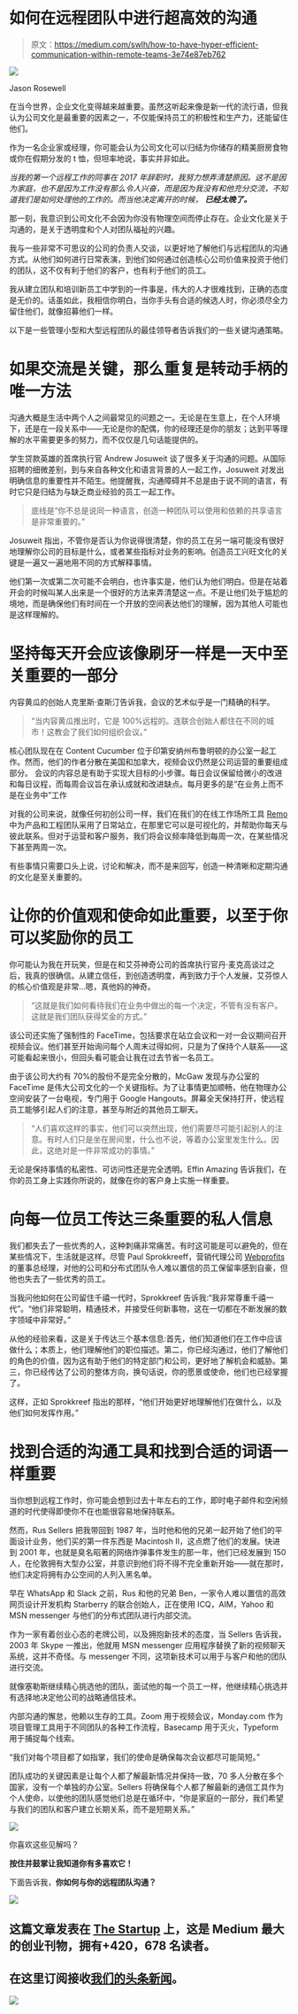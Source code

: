# 如何在远程团队中进行超高效的沟通

> 原文：<https://medium.com/swlh/how-to-have-hyper-efficient-communication-within-remote-teams-3e74e87eb762>

![](img/e0d6c1deb10c7e2560b8652e27d91999.png)

Jason Rosewell

在当今世界，企业文化变得越来越重要。虽然这听起来像是新一代的流行语，但我认为公司文化是最重要的因素之一，不仅能保持员工的积极性和生产力，还能留住他们。

作为一名企业家或经理，你可能会认为公司文化可以归结为你储存的精美厨房食物或你在假期分发的 t 恤，但坦率地说，事实并非如此。

*当我的第一个远程工作的同事在 2017 年辞职时，我努力想弄清楚原因。这不是因为家庭，也不是因为工作没有那么令人兴奋，而是因为我没有和他充分交流，不知道我们是如何处理他的工作的。而当他决定离开的时候，* ***已经太晚了。***

那一刻，我意识到公司文化不会因为你没有物理空间而停止存在。企业文化是关于沟通的，是关于透明度和个人对团队福祉的兴趣。

我与一些非常不可思议的公司的负责人交谈，以更好地了解他们与远程团队的沟通方式。从他们如何进行日常表演，到他们如何通过创造核心公司价值来投资于他们的团队，这不仅有利于他们的客户，也有利于他们的员工。

我从建立团队和培训新员工中学到的一件事是，伟大的人才很难找到，正确的态度是无价的。话虽如此，我相信你明白，当你手头有合适的候选人时，你必须尽全力留住他们，就像招募他们一样。

以下是一些管理小型和大型远程团队的最佳领导者告诉我们的一些关键沟通策略。

# 如果交流是关键，那么重复是转动手柄的唯一方法

沟通大概是生活中两个人之间最常见的问题之一。无论是在生意上，在个人环境下，还是在一段关系中——无论是你的配偶，你的经理还是你的朋友；达到平等理解的水平需要更多的努力，而不仅仅是几句话能提供的。

学生贷款英雄的首席执行官 Andrew Josuweit 谈了很多关于沟通的问题。从国际招聘的细微差别，到与来自各种文化和语言背景的人一起工作，Josuweit 对发出明确信息的重要性并不陌生。他提醒我，沟通障碍并不总是由于说不同的语言，有时它只是归结为与缺乏商业经验的员工一起工作。

> 底线是“你不总是说同一种语言，创造一种团队可以使用和依赖的共享语言是非常重要的。”

Josuweit 指出，不管你是否认为你说得很清楚，你的员工在另一端可能没有很好地理解你公司的目标是什么，或者某些指标对业务的影响。创造员工兴旺文化的关键是一遍又一遍地用不同的方式解释事情。

他们第一次或第二次可能不会明白，也许事实是，他们认为他们明白。但是在站着开会的时候叫某人出来是一个很好的方法来弄清楚这一点。不是让他们处于尴尬的境地，而是确保他们有时间在一个开放的空间表达他们的理解，因为其他人可能也是这样理解的。

# 坚持每天开会应该像刷牙一样是一天中至关重要的一部分

内容黄瓜的创始人克里斯·查斯汀告诉我，会议的艺术似乎是一门精确的科学。

> “当内容黄瓜推出时，它是 100%远程的。连联合创始人都住在不同的城市！这教会了我们如何组织会议。”

核心团队现在在 Content Cucumber 位于印第安纳州布鲁明顿的办公室一起工作。然而，他们的作者分散在美国和加拿大，视频会议仍然是公司运营的重要组成部分。
会议的内容总是有助于实现大目标的小步骤。每日会议保留给微小的改进和每日议程，而每周会议旨在承认成就和改进缺点。每月更多的是“在业务上而不是在业务中”工作

对我的公司来说，就像任何初创公司一样，我们在我们的在线工作场所工具 [Remo](http://www.remo.co) 中为产品和工程团队采用了日常站立，在那里它可以是可视化的，并帮助你每天与彼此联系。但对于运营和客户服务，我们将会议频率降低到每周一次，在某些情况下甚至两周一次。

有些事情只需要口头上说，讨论和解决，而不是来回写，创造一种清晰和定期沟通的文化是至关重要的。

# 让你的价值观和使命如此重要，以至于你可以奖励你的员工

你可能认为我在开玩笑，但是在和艾芬神奇公司的首席执行官丹·麦克高谈过之后，我真的很确信。从建立信任，到创造透明度，再到致力于个人发展，艾芬惊人的核心价值观是非常…嗯，真他妈的神奇。

> “这就是我们如何看待我们在业务中做出的每一个决定，不管有没有客户。这就是我们团队获得奖金的方式。”

该公司还实施了强制性的 FaceTime，包括要求在站立会议和一对一会议期间召开视频会议。他们甚至开始询问每个人周末过得如何，只是为了保持个人联系——这可能看起来很小，但回头看可能会让我在过去节省一名员工。

由于该公司大约有 70%的股份不是完全分散的，McGaw 发现与办公室的 FaceTime 是伟大公司文化的一个关键指标。为了让事情更加顺畅，他在物理办公空间安装了一台电视，专门用于 Google Hangouts。屏幕全天保持打开，使远程员工能够引起人们的注意，甚至与附近的其他员工聊天。

> “人们喜欢这样的事实，他们可以突然出现，他们需要尽可能引起别人的注意。有时人们只是坐在房间里，什么也不说，等着办公室里发生什么。因此，这绝对是一件非常成功的事情。”

无论是保持事情的私密性、可访问性还是完全透明。Effin Amazing 告诉我们，在你的员工身上实践你所说的，就像在你的客户身上实施一样重要。

# 向每一位员工传达三条重要的私人信息

我们都失去了一些优秀的人，这种刺痛非常痛苦。有时这可能是可以避免的，但在某些情况下，生活就是这样。尽管 Paul Sprokkreeff，营销代理公司 [Webprofits](https://www.webprofits.com.au/) 的董事总经理，对他的公司和分布式团队令人难以置信的员工保留率感到自豪，但他也失去了一些优秀的员工。

当我问他如何在公司留住千禧一代时，Sprokkreef 告诉我:“我非常尊重千禧一代”。“他们非常聪明，精通技术，并接受任何新事物，这在一切都在不断发展的数字领域中非常好。”

从他的经验来看，这是关于传达三个基本信息:首先，他们知道他们在工作中应该做什么；本质上，他们理解他们的职位描述。第二，你已经沟通过，他们了解他们的角色的价值，因为这有助于他们的特定部门和公司，更好地了解机会和威胁。第三，你已经传达了公司的整体方向，换句话说，你的愿景或使命，他们也已经掌握了。

这样，正如 Sprokkreef 指出的那样，“他们开始更好地理解他们在做什么，以及他们如何发挥作用。”

# 找到合适的沟通工具和找到合适的词语一样重要

当你想到远程工作时，你可能会想到过去十年左右的工作，即时电子邮件和空闲频道的时代使得即使你不在也能很容易地保持联系。

然而，Rus Sellers 把我带回到 1987 年，当时他和他的兄弟一起开始了他们的平面设计业务，他们买的第一件东西是 Macintosh II，这点燃了他们的发展。快进到 2001 年，也就是臭名昭著的网络炸弹事件发生的那一年，他们已经发展到 150 人，在伦敦拥有大型办公室，并意识到他们将不得不完全重新开始——就在那时，他们决定将拥有办公空间的人列入黑名单。

早在 WhatsApp 和 Slack 之前，Rus 和他的兄弟 Ben，一家令人难以置信的高效网页设计开发机构 Starberry 的联合创始人，正在使用 ICQ，AIM，Yahoo 和 MSN messenger 与他们的分布式团队进行内部交流。

作为一家有着创业心态的老牌公司，以及拥抱新技术的态度，当 Sellers 告诉我，2003 年 Skype 一推出，他就用 MSN messenger 应用程序替换了新的视频聊天系统，这并不奇怪。与 messenger 不同，这项新技术可以用于与客户和他的团队进行交流。

就像塞勒斯继续精心挑选他的团队，面试他的每一个员工一样，他继续精心挑选并有选择地决定他公司的战略通信技术。

内部沟通的懈怠，他赖以生存的工具。Zoom 用于视频会议，Monday.com 作为项目管理工具用于不同团队的各种工作流程，Basecamp 用于灭火，Typeform 用于捕捉每个线索。

“我们对每个项目都了如指掌，我们的使命是确保每次会议都尽可能简短。”

团队成功的关键因素是让每个人都了解最新情况并保持一致，70 多人分散在多个国家，没有一个单独的办公室。Sellers 将确保每个人都了解最新的通信工具作为个人使命，以使他的团队感觉他们总是在循环中，“你是家庭的一部分，我们希望与我们的团队和客户建立长期关系，而不是短期关系。”

![](img/570163db661ebda4cbc38c1b4a34b0ae.png)

你喜欢这些见解吗？

**按住并鼓掌让我知道你有多喜欢它！**

下面告诉我，**你如何与你的远程团队沟通？**

[![](img/308a8d84fb9b2fab43d66c117fcc4bb4.png)](https://medium.com/swlh)

## 这篇文章发表在 [The Startup](https://medium.com/swlh) 上，这是 Medium 最大的创业刊物，拥有+420，678 名读者。

## 在这里订阅接收[我们的头条新闻](http://growthsupply.com/the-startup-newsletter/)。

[![](img/b0164736ea17a63403e660de5dedf91a.png)](https://medium.com/swlh)